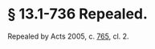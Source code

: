 # § 13.1-736 Repealed.

<p>Repealed by Acts 2005, c. <a href='http://lis.virginia.gov/cgi-bin/legp604.exe?051+ful+CHAP0765'>765</a>, cl. 2.</p>